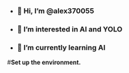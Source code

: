 - ### 👋 Hi, I’m @alex370055
- ### 👀 I’m interested in AI and YOLO
- ### 🌱 I’m currently learning AI

#__Set up the environment.__
